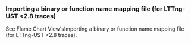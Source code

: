 ### Importing a binary or function name mapping file (for LTTng-UST <2.8 traces)

See Flame Chart View'sImporting a binary or function name mapping file (for LTTng-UST <2.8 traces).